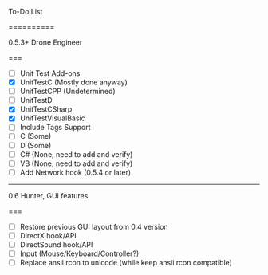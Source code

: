 To-Do List

==========

0.5.3+ Drone Engineer

===

* [ ] Unit Test Add-ons
 * [X] UnitTestC (Mostly done anyway)
 * [ ] UnitTestCPP (Undetermined)
 * [ ] UnitTestD
 * [X] UnitTestCSharp
 * [X] UnitTestVisualBasic
* [ ] Include Tags Support
 * [ ] C (Some)
 * [ ] D (Some)
 * [ ] C# (None, need to add and verify)
 * [ ] VB (None, need to add and verify)
* [ ] Add Network hook (0.5.4 or later)

---

0.6 Hunter, GUI features

===

* [ ] Restore previous GUI layout from 0.4 version
* [ ] DirectX hook/API
* [ ] DirectSound hook/API
* [ ] Input (Mouse/Keyboard/Controller?)
* [ ] Replace ansii rcon to unicode (while keep ansii rcon compatible)
